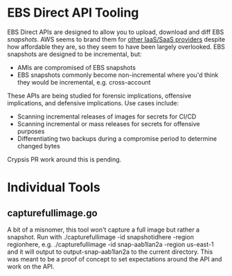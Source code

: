 # EBS Direct API Tooling

EBS Direct APIs are designed to allow you to upload, download and diff EBS *snapshots*. AWS seems to brand them for [other IaaS/SaaS providers](https://aws.amazon.com/about-aws/whats-new/2019/12/aws-launches-ebs-direct-apis-that-provide-read-access-to-ebs-snapshot-data-enabling-backup-providers-to-achieve-faster-backups-of-ebs-volumes-at-lower-costs/) despite how affordable they are, so they seem to have been largely overlooked. EBS snapshots are designed to be incremental, but:
- AMIs are compromised of EBS snapshots
- EBS snapshots commonly become non-incremental where you'd think they would be incremental, e.g. cross-account

These APIs are being studied for forensic implications, offensive implications, and defensive implications. Use cases include:
- Scanning incremental releases of images for secrets for CI/CD
- Scanning incremental or mass releases for secrets for offensive purposes
- Differentiating two backups during a compromise period to determine changed bytes

Crypsis PR work around this is pending.

# Individual Tools

## capturefullimage.go

A bit of a misnomer, this tool won't capture a full image but rather a snapshot. Run with ./capturefullimage -id snapshotidhere -region regionhere, e.g. ./capturefullimage -id snap-aab1lan2a -region us-east-1 and it will output to output-snap-aab1lan2a to the current directory. This was meant to be a proof of concept to set expectations around the API and work on the API.
